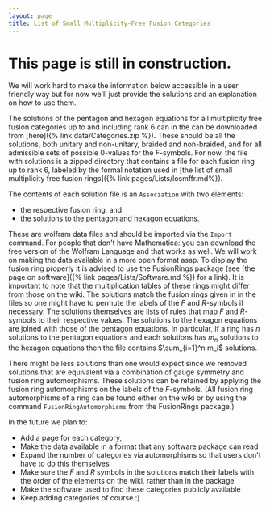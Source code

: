 ```yaml
---
layout: page
title: List of Small Multiplicity-Free Fusion Categories
---
```


# This page is still in construction.
We will work hard to make the information below accessible in a user friendly way but for now we'll just provide the solutions and an explanation on how to use them.


The solutions of the pentagon and hexagon equations for all multiplicity free fusion categories up to and including rank 6 can in the can be downloaded from
[here]({% link data/Categories.zip %}). These should be all the solutions, both unitary and non-unitary, braided and non-braided, and for all admissible sets of possible $0$-values for the $F$-symbols.
For now, the file with solutions is a zipped directory that contains a file for each fusion ring up to rank 6, labeled by the formal notation used in [the list of small multiplicity free fusion rings]({% link pages/Lists/losmffr.md%}).

The contents of each solution file is an ```Association``` with two elements:
  * the respective fusion ring, and
  * the solutions to the pentagon and hexagon equations.

These are wolfram data files and should be imported via the ```Import``` command. For people that don't have Mathematica: you can download the free version of the Wolfram Language and that works as well. We will work on making the data available in a more open format asap.
To display the fusion ring properly it is advised to use the FusionRings package (see [the page on software]({% link pages/Lists/Software.md %}) for a link). It is important to note that the multiplication tables of these rings might differ from those on the wiki. The solutions match the fusion rings given in in the files so one might have to permute the labels of the $F$ and $R$-symbols if necessary.
The solutions themselves are lists of rules that map $F$ and $R$-symbols to their respective values. The solutions to the hexagon equations are joined with those of the pentagon equations. In particular, if a ring has $n$ solutions to the pentagon equations and each solutions has $m_n$ solutions to the hexagon equations then the file contains $\sum_{i=1}^n m_i$ solutions.

There might be less solutions than one would expect since we removed solutions that are equivalent via a combination of gauge symmetry and fusion ring automorphisms. These solutions can be retained by applying the fusion ring automorphisms on the labels of the $F$-symbols. (All fusion ring automorphisms of a ring can be found either on the wiki or by using the command ```FusionRingAutomorphisms``` from the FusionRings package.)

In the future we plan to:
* Add a page for each category,
* Make the data available in a format that any software package can read
* Expand the number of categories via automorphisms so that users don't have to do this themselves
* Make sure the $F$ and $R$ symbols in the solutions match their labels with the order of the elements on the wiki, rather than in the package
* Make the software used to find these categories publicly available
* Keep adding categories of course :)
